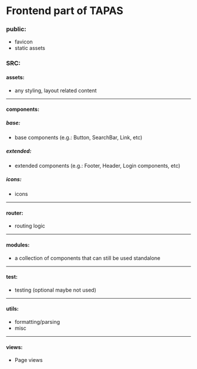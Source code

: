 # Frontend part of TAPAS

### public:
- favicon
- static assets

### SRC:

#### assets:
- any styling, layout related content

------------------

#### components:
##### base:
- base components (e.g.: Button, SearchBar, Link, etc)

##### extended:
- extended components (e.g.: Footer, Header, Login components, etc)

##### icons:
- icons

------------------

#### router:
- routing logic

------------------

#### modules:
- a collection of components that can still be used standalone

------------------

#### test:
- testing (optional maybe not used)

------------------

#### utils:
- formatting/parsing
- misc

------------------

#### views:
- Page views
